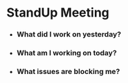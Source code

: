# StandUp Meeting

- ### What did I work on yesterday?





- ### What am I working on today?




- ### What issues are blocking me?